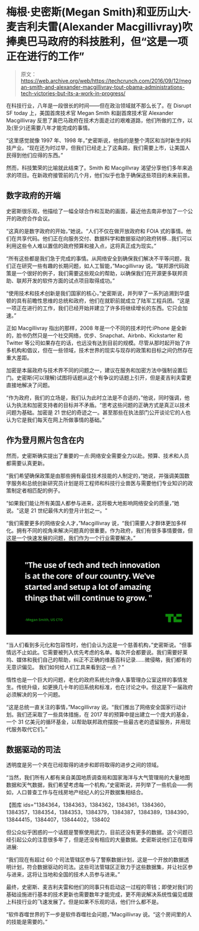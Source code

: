 # 梅根·史密斯(Megan Smith)和亚历山大·麦吉利夫雷(Alexander Macgillivray)吹捧奥巴马政府的科技胜利，但“这是一项正在进行的工作”

> 原文：<https://web.archive.org/web/https://techcrunch.com/2016/09/12/megan-smith-and-alexander-macgillivray-tout-obama-administrations-tech-victories-but-its-a-work-in-progress/>

在科技行业，八年是一段很长的时间——但在政治领域就不那么长了。在 Disrupt SF today 上，美国首席技术官 Megan Smith 和副首席技术官 Alexander Macgillivray 反思了奥巴马政府在技术方面走过的艰难道路，他们所做的工作，以及(至少)还需要八年才能完成的事情。

“这里感觉就像 1997 年、1998 年，”史密斯说，他指的是整个湾区和当时新生的科技产业。“现在还为时过早，但我们已经走上了这条路，我们需要上市，让美国人民得到他们应得的东西。”

然而，科技繁荣的比喻就此结束了。Smith 和 Macgillvray 渴望分享他们多年来追求的项目。在新政府接管前的几个月，他们似乎也急于确保这些项目的未来前景。

## 数字政府的开端

史密斯很乐观，他描绘了一幅全球合作和互助的画面，最近他去南非参加了一个公开的政府合作会议。

“这真的是数字政府的开始，”她说。“人们不仅在做开放政府和 FOIA 式的事情。他们在共享代码。他们正在向服务交付、数据科学和数据驱动的政府转移…我们可以利用这些令人难以置信的政府预算和接入点，这将真正成为现实。”

“所有这些都是我们急于完成的事情。从网络安全到确保我们解决不平等问题，我们正在研究一些有趣的长期问题，如人工智能，”Macgillivray 说。“联邦源代码政策是一个很好的例子，我们需要这些观众的帮助，以确保我们在开源更多联邦资助、联邦开发的软件方面的试点项目取得成功。”

“使用技术和技术创新是我们国家的核心，”史密斯说，并列举了一系列追溯到华盛顿的具有前瞻性思维的总统和政府，他们在就职前就成立了陆军工程兵团。“这是一项正在进行的工作，我们已经开始并建立了许多将继续增长的东西。它只会加速。”

正如 Macgillivray 指出的那样，2008 年是一个不同的技术时代:iPhone 是全新的，脸书仍然只是一个社交网络，优步、Snapchat、Airbnb、Kickstarter 和 Twitter 等公司如果存在的话，也远没有达到目前的规模。尽管从那时起开始了许多机构和倡议，但在一些领域，技术世界的现实与现存的政策和目标之间仍然存在重大差距。

加密是本届政府与技术界不同的问题之一，建议在服务和加密方法中强制设置后门。史密斯(可以理解)试图将话题从这个有争议的话题上引开，但是麦吉利夫雷更直接地解决了问题。

“作为政府，我们的立场是，我们认为此时立法是不合适的，”他说，同时强调，他认为执法和加密支持者的目标并不矛盾。“思考这些问题的正确方式是真正以技术问题为基础。加密是 21 世纪的奇迹之一。甚至那些在执法部门公开谈论它的人也认为它是我们每天在网上所做事情的基础。”

## 作为登月照片包含在内

然而，史密斯确实提出了重要的一点:网络安全需要全力以赴。预算、技术和人员都需要认真更新。

“我们希望确保政策是由那些拥有最佳技术技能的人制定的，”她说，并强调美国数字服务和总统创新研究员计划是将工程师和科技行业兽医与需要他们专业知识的政策制定者相匹配的例子。

“如果我们能让所有美国人都参与进来，这将极大地影响网络安全的质量，”她说。"这是 21 世纪最伟大的登月计划之一。"

“我们需要更多的网络安全人才，”Macgillivray 说，“我们需要人才群体更加多样化。拥有不同的视角来解决问题真的很重要。作为政府，我们有很多事情要做，但这是一个快速发展的问题，我们作为一个行业需要解决。”[![megan-smith-us-cto-at-disrupt-sf-2016-canva](img/f96b5e3db0c9272da4e7e610789bcc78.png)](https://web.archive.org/web/20230322215255/https://techcrunch.com/wp-content/uploads/2016/09/megan-smith-us-cto-at-disrupt-sf-2016-canva.jpg)

“当人们看到多元化和包容性时，他们会认为这是一个慈善机构，”史密斯说。“但事情远不止如此。它需要被列入优先考虑的名单。每次开会都要说。我们需要好莱坞、媒体和我们自己的帮助，纠正不正确的维基百科记录……微侵略，我们都有的无意识偏见。
我们如何给人们工具来看到这一点？”

惰性也是一个巨大的问题，老化的政府系统允许像人事管理办公室这样的事情发生。传统升级，如更换几十年的旧系统和标准，也在讨论之中。但这是下一届政府必须解决的另一个问题。

“这是总统一直关注的事情，”Macgillivray 说。“我们推出了网络安全国家行动计划。我们还采取了一些具体措施，在 2017 年的预算中提出建立一个庞大的基金，一个 31 亿美元的循环基金，以帮助联邦政府摆脱一些最古老的遗留服务，并用现代服务取代它们。”

## 数据驱动的司法

透明度是另一个夹在已经取得的进步和即将取得的进步之间的领域。

“当然，我们所有人都有来自美国地质调查局和国家海洋与大气管理局的大量地图数据和天气数据，我们希望考虑每一个机构，”史密斯说，并列举了一些机会——例如，人口普查工作与在线房地产经纪人的公开数据集相结合。

【图库 ids="1384364，1384363，1384362，1384361，1384360，1384357，1384354，1384353，1384379，1384387，1384389，1384390，13844415，1384407，13844402，138402

但公众似乎困惑的一个话题是警察使用武力，目前还没有更多的数据。这个问题已经引起公众的注意很多年了，但是还没有相应的大量数据。史密斯说他们正在取得进展:

“我们现在有超过 60 个司法管辖区参与了警察数据计划，这是一个开放的数据透明计划，符合数据驱动的司法。这些司法管辖区正致力于这些数据集，并让社区参与进来，这将让当地和全国的技术人员参与进来。”

最终，史密斯、麦吉利夫雷和他们的同事只有启动这一过程的零钱；即使对我们的基础设施进行基本的技术更新也需要数年才能完成，更不用说解决系统性偏见或跟上科技行业的飞速发展了。但是如果不乐观的话，他们什么都不是。

“软件吞噬世界的下一步是软件吞噬社会问题，”Macgillivray 说。“这个房间里的人的技能是需要的。”